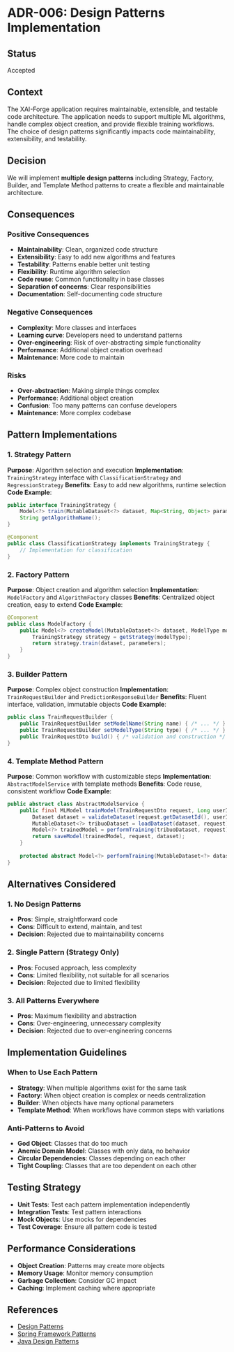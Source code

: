 # ADR-006: Design Patterns Implementation

## Status
Accepted

## Context
The XAI-Forge application requires maintainable, extensible, and testable code architecture. The application needs to support multiple ML algorithms, handle complex object creation, and provide flexible training workflows. The choice of design patterns significantly impacts code maintainability, extensibility, and testability.

## Decision
We will implement **multiple design patterns** including Strategy, Factory, Builder, and Template Method patterns to create a flexible and maintainable architecture.

## Consequences

### Positive Consequences
- **Maintainability**: Clean, organized code structure
- **Extensibility**: Easy to add new algorithms and features
- **Testability**: Patterns enable better unit testing
- **Flexibility**: Runtime algorithm selection
- **Code reuse**: Common functionality in base classes
- **Separation of concerns**: Clear responsibilities
- **Documentation**: Self-documenting code structure

### Negative Consequences
- **Complexity**: More classes and interfaces
- **Learning curve**: Developers need to understand patterns
- **Over-engineering**: Risk of over-abstracting simple functionality
- **Performance**: Additional object creation overhead
- **Maintenance**: More code to maintain

### Risks
- **Over-abstraction**: Making simple things complex
- **Performance**: Additional object creation
- **Confusion**: Too many patterns can confuse developers
- **Maintenance**: More complex codebase

## Pattern Implementations

### 1. Strategy Pattern
**Purpose**: Algorithm selection and execution
**Implementation**: `TrainingStrategy` interface with `ClassificationStrategy` and `RegressionStrategy`
**Benefits**: Easy to add new algorithms, runtime selection
**Code Example**:
```java
public interface TrainingStrategy {
    Model<?> train(MutableDataset<?> dataset, Map<String, Object> parameters);
    String getAlgorithmName();
}

@Component
public class ClassificationStrategy implements TrainingStrategy {
    // Implementation for classification
}
```

### 2. Factory Pattern
**Purpose**: Object creation and algorithm selection
**Implementation**: `ModelFactory` and `AlgorithmFactory` classes
**Benefits**: Centralized object creation, easy to extend
**Code Example**:
```java
@Component
public class ModelFactory {
    public Model<?> createModel(MutableDataset<?> dataset, ModelType modelType) {
        TrainingStrategy strategy = getStrategy(modelType);
        return strategy.train(dataset, parameters);
    }
}
```

### 3. Builder Pattern
**Purpose**: Complex object construction
**Implementation**: `TrainRequestBuilder` and `PredictionResponseBuilder`
**Benefits**: Fluent interface, validation, immutable objects
**Code Example**:
```java
public class TrainRequestBuilder {
    public TrainRequestBuilder setModelName(String name) { /* ... */ }
    public TrainRequestBuilder setModelType(String type) { /* ... */ }
    public TrainRequestDto build() { /* validation and construction */ }
}
```

### 4. Template Method Pattern
**Purpose**: Common workflow with customizable steps
**Implementation**: `AbstractModelService` with template methods
**Benefits**: Code reuse, consistent workflow
**Code Example**:
```java
public abstract class AbstractModelService {
    public final MLModel trainModel(TrainRequestDto request, Long userId) {
        Dataset dataset = validateDataset(request.getDatasetId(), userId);
        MutableDataset<?> tribuoDataset = loadDataset(dataset, request);
        Model<?> trainedModel = performTraining(tribuoDataset, request);
        return saveModel(trainedModel, request, dataset);
    }
    
    protected abstract Model<?> performTraining(MutableDataset<?> dataset, TrainRequestDto request);
}
```

## Alternatives Considered

### 1. No Design Patterns
- **Pros**: Simple, straightforward code
- **Cons**: Difficult to extend, maintain, and test
- **Decision**: Rejected due to maintainability concerns

### 2. Single Pattern (Strategy Only)
- **Pros**: Focused approach, less complexity
- **Cons**: Limited flexibility, not suitable for all scenarios
- **Decision**: Rejected due to limited flexibility

### 3. All Patterns Everywhere
- **Pros**: Maximum flexibility and abstraction
- **Cons**: Over-engineering, unnecessary complexity
- **Decision**: Rejected due to over-engineering concerns

## Implementation Guidelines

### When to Use Each Pattern
- **Strategy**: When multiple algorithms exist for the same task
- **Factory**: When object creation is complex or needs centralization
- **Builder**: When objects have many optional parameters
- **Template Method**: When workflows have common steps with variations

### Anti-Patterns to Avoid
- **God Object**: Classes that do too much
- **Anemic Domain Model**: Classes with only data, no behavior
- **Circular Dependencies**: Classes depending on each other
- **Tight Coupling**: Classes that are too dependent on each other

## Testing Strategy
- **Unit Tests**: Test each pattern implementation independently
- **Integration Tests**: Test pattern interactions
- **Mock Objects**: Use mocks for dependencies
- **Test Coverage**: Ensure all pattern code is tested

## Performance Considerations
- **Object Creation**: Patterns may create more objects
- **Memory Usage**: Monitor memory consumption
- **Garbage Collection**: Consider GC impact
- **Caching**: Implement caching where appropriate

## References
- [Design Patterns](https://en.wikipedia.org/wiki/Design_Patterns)
- [Spring Framework Patterns](https://spring.io/guides/gs/rest-service/)
- [Java Design Patterns](https://www.oracle.com/technical-resources/articles/java/design-patterns.html)

